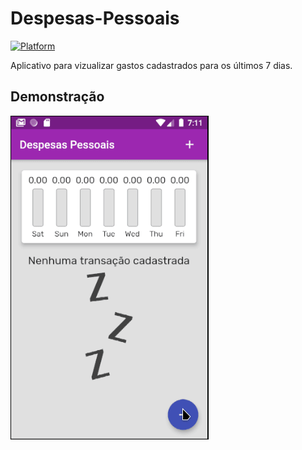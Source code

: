 # Despesas-Pessoais

[![Platform](https://img.shields.io/badge/Platform-Android-green.svg)](https://github.com/hansmboron/Despesas-Pessoais)

Aplicativo para vizualizar gastos cadastrados para os últimos 7 dias.

## Demonstração
<img src='demo.gif' alt='gif animado mostrando funcionalidades do app' />
